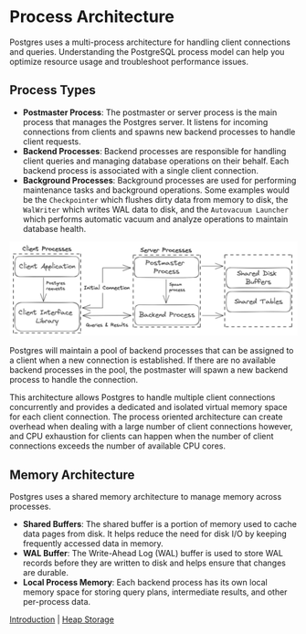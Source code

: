 # Process Architecture

Postgres uses a multi-process architecture for handling client connections and queries. Understanding the PostgreSQL process model can help you optimize resource usage and troubleshoot performance issues.

## Process Types

- **Postmaster Process**: The postmaster or server process is the main process that manages the Postgres server. It listens for incoming connections from clients and spawns new backend processes to handle client requests.
- **Backend Processes**: Backend processes are responsible for handling client queries and managing database operations on their behalf. Each backend process is associated with a single client connection.
- **Background Processes**: Background processes are used for performing maintenance tasks and background operations. Some examples would be the `Checkpointer` which flushes dirty data from memory to disk, the `WalWriter` which writes WAL data to disk, and the `Autovacuum Launcher` which performs automatic vacuum and analyze operations to maintain database health.

![Postgres Client Process Diagram](../image/postgres_client_processes.png)

Postgres will maintain a pool of backend processes that can be assigned to a client when a new connection is established. If there are no available backend processes in the pool, the postmaster will spawn a new backend process to handle the connection.

This architecture allows Postgres to handle multiple client connections concurrently and provides a dedicated and isolated virtual memory space for each client connection. The process oriented architecture can create overhead when dealing with a large number of client connections however, and CPU exhaustion for clients can happen when the number of client connections exceeds the number of available CPU cores.

## Memory Architecture

Postgres uses a shared memory architecture to manage memory across processes.

- **Shared Buffers**: The shared buffer is a portion of memory used to cache data pages from disk. It helps reduce the need for disk I/O by keeping frequently accessed data in memory.
- **WAL Buffer**: The Write-Ahead Log (WAL) buffer is used to store WAL records before they are written to disk and helps ensure that changes are durable.
- **Local Process Memory**: Each backend process has its own local memory space for storing query plans, intermediate results, and other per-process data.

[Introduction](../README.md) | [Heap Storage](2_heap_storage.md)
